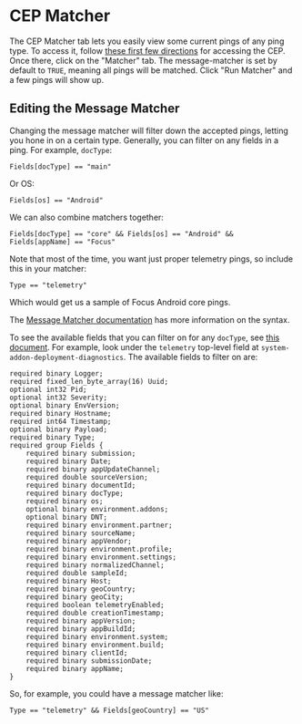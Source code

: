 CEP Matcher
===========

The CEP Matcher tab lets you easily view some current pings of any ping type. To access it, follow
[these first few directions](../cookbooks/realtime_analysis_plugin.md) for accessing the CEP. Once there,
click on the "Matcher" tab. The message-matcher is set by default to `TRUE`, meaning all pings will
be matched. Click "Run Matcher" and a few pings will show up.

## Editing the Message Matcher

Changing the message matcher will filter down the accepted pings, letting you hone in on a certain type.
Generally, you can filter on any fields in a ping. For example, `docType`:

```
Fields[docType] == "main"
```

Or OS:

```
Fields[os] == "Android"
```

We can also combine matchers together:

```
Fields[docType] == "core" && Fields[os] == "Android" && Fields[appName] == "Focus"
```

Note that most of the time, you want just proper telemetry pings, so include this in your matcher:

```
Type == "telemetry"
```

Which would get us a sample of Focus Android core pings.

The [Message Matcher documentation](https://hekad.readthedocs.io/en/v0.10.0/message_matcher.html) has
more information on the syntax.

To see the available fields that you can filter on for any `docType`, see [this document](https://pipeline-cep.prod.mozaws.net/dashboard_output/analysis.moz_telemetry_parquet_schema.parquet.txt).
For example, look under the `telemetry` top-level field at `system-addon-deployment-diagnostics`. The available fields to filter on are:

```
required binary Logger;
required fixed_len_byte_array(16) Uuid;
optional int32 Pid;
optional int32 Severity;
optional binary EnvVersion;
required binary Hostname;
required int64 Timestamp;
optional binary Payload;
required binary Type;
required group Fields {
    required binary submission;
    required binary Date;
    required binary appUpdateChannel;
    required double sourceVersion;
    required binary documentId;
    required binary docType;
    required binary os;
    optional binary environment.addons;
    optional binary DNT;
    required binary environment.partner;
    required binary sourceName;
    required binary appVendor;
    required binary environment.profile;
    required binary environment.settings;
    required binary normalizedChannel;
    required double sampleId;
    required binary Host;
    required binary geoCountry;
    required binary geoCity;
    required boolean telemetryEnabled;
    required double creationTimestamp;
    required binary appVersion;
    required binary appBuildId;
    required binary environment.system;
    required binary environment.build;
    required binary clientId;
    required binary submissionDate;
    required binary appName;
}
```

So, for example, you could have a message matcher like:

```
Type == "telemetry" && Fields[geoCountry] == "US"
```
